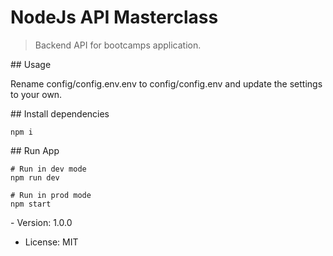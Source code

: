 # NodeJs API Masterclass

> Backend API for bootcamps application.

## Usage

Rename config/config.env.env to config/config.env and update the settings to your own.

## Install dependencies

```
npm i
```

## Run App

```
# Run in dev mode
npm run dev

# Run in prod mode
npm start
```

- Version: 1.0.0

- License: MIT
